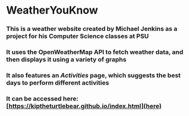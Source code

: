 # WeatherYouKnow

### This is a weather website created by Michael Jenkins as a project for his Computer Science classes at PSU
### It uses the OpenWeatherMap API to fetch weather data, and then displays it using a variety of graphs
### It also features an *Activities* page, which suggests the best days to perform different activities
### It can be accessed here: [https://kiptheturtlebear.github.io/index.html](here)
